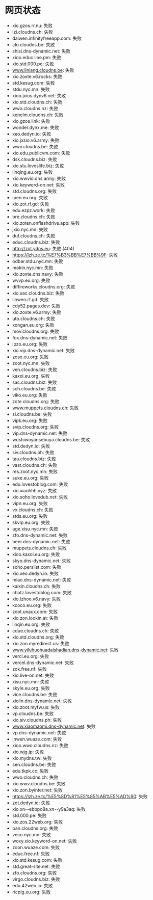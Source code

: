 # 网页状态
- xio.gzos.rr.nu: 失败
- lzi.cloudns.ch: 失败
- daiwen.infinityfreeapp.com: 失败
- clo.cloudns.be: 失败
- shisi.dns-dynamic.net: 失败
- xioo.educ.line.pm: 失败
- xio.std.000.pe: 失败
- www.liniang.cloudns.be: 失败
- xio.zoxte.v6.rocks: 失败
- std.kesug.com: 失败
- stdu.nyc.mn: 失败
- xioo.jxios.dynv6.net: 失败
- xio.std.cloudns.ch: 失败
- wwo.cloudns.nz: 失败
- kenelm.cloudns.ch: 失败
- xio.gzos.link: 失败
- wonder.dynx.me: 失败
- xeo.dedyn.io: 失败
- xio.jxsio.v6.army: 失败
- wwv.cloudns.be: 失败
- xio.edu.publicvm.com: 失败
- dsk.cloudns.biz: 失败
- xio.stu.loveslife.biz: 失败
- linqing.eu.org: 失败
- xio.wwvio.dns.army: 失败
- xio.keyword-on.net: 失败
- std.cloudns.org: 失败
- ipen.eu.org: 失败
- xio.zot.rf.gd: 失败
- edu.ezpz.work: 失败
- bre.cloudns.ch: 失败
- xio.zoten.onflashdrive.app: 失败
- jxio.nyc.mn: 失败
- duf.cloudns.ch: 失败
- educ.cloudns.biz: 失败
- http://zot.ydns.eu: 失败 (404)
- https://lzh.ze.tc/%E7%B3%BB%E7%BB%9F: 失败
- odbar.stdu.nyc.mn: 失败
- mokin.nyc.mn: 失败
- xio.zoxte.dns.navy: 失败
- wvvp.eu.org: 失败
- diffireworks.cloudns.org: 失败
- xio.sac.cloudns.biz: 失败
- linwen.rf.gd: 失败
- cdy52.pages.dev: 失败
- xio.zoxte.v6.army: 失败
- uto.cloudns.ch: 失败
- xongan.eu.org: 失败
- mov.cloudns.org: 失败
- fox.dns-dynamic.net: 失败
- ipzo.eu.org: 失败
- xio.vip.dns-dynamic.net: 失败
- zosx.eu.org: 失败
- zoot.nyc.mn: 失败
- ven.cloudns.biz: 失败
- kaxoi.eu.org: 失败
- sac.cloudns.biz: 失败
- sch.cloudns.be: 失败
- viko.eu.org: 失败
- zote.cloudns.org: 失败
- www.muppets.cloudns.ch: 失败
- si.cloudns.be: 失败
- vipk.eu.org: 失败
- svip.cloudns.org: 失败
- vip.dns-dynamic.net: 失败
- woshiwoyansebuya.cloudns.be: 失败
- std.dedyn.io: 失败
- siv.cloudns.ph: 失败
- tau.cloudns.biz: 失败
- vast.cloudns.ch: 失败
- res.zoot.nyc.mn: 失败
- suke.eu.org: 失败
- edu.lovestoblog.com: 失败
- xio.xiaohhh.xyz: 失败
- xio.soho.lovedub.net: 失败
- vipn.eu.org: 失败
- vx.cloudns.ch: 失败
- stds.eu.org: 失败
- skvip.eu.org: 失败
- age.xisu.nyc.mn: 失败
- zfo.dns-dynamic.net: 失败
- beer.dns-dynamic.net: 失败
- muppets.cloudns.ch: 失败
- xioo.kaxoi.eu.org: 失败
- skyo.dns-dynamic.net: 失败
- soho.perslist.com: 失败
- xio.xeo.dedyn.io: 失败
- miao.dns-dynamic.net: 失败
- kaixin.cloudns.ch: 失败
- chatz.lovestoblog.com: 失败
- xio.lzhoo.v6.navy: 失败
- kcoco.eu.org: 失败
- zoot.unaux.com: 失败
- xio.zon.lookin.at: 失败
- linqin.eu.org: 失败
- cdue.cloudns.ch: 失败
- xio.std.cloudns.org: 失败
- xio.zon.myredirect.us: 失败
- www.yiluhuohuadaishadian.dns-dynamic.net: 失败
- vercl.eu.org: 失败
- vercel.dns-dynamic.net: 失败
- zok.free.nf: 失败
- xio.live-on.net: 失败
- xisu.nyc.mn: 失败
- skyle.eu.org: 失败
- vice.cloudns.be: 失败
- xiolin.dns-dynamic.net: 失败
- xio.zoot.myfw.us: 失败
- vp.cloudns.be: 失败
- xio.siv.cloudns.ph: 失败
- www.xiaomaomi.dns-dynamic.net: 失败
- vp.dns-dynamic.net: 失败
- inwen.wuaze.com: 失败
- xioo.wwo.cloudns.nz: 失败
- xio.wjg.jp: 失败
- xio.mydns.tw: 失败
- sen.cloudns.be: 失败
- edu.tkpk.cc: 失败
- wwo.cloudns.ch: 失败
- xio.wwv.cloudns.be: 失败
- xio.zon.byinter.net: 失败
- https://lzh.ze.tc/%E5%8D%81%E5%85%AB%E5%AD%90: 失败
- zot.dedyn.io: 失败
- xio.xn--ebbpo8a.xn--y9a3aq: 失败
- std.000.pe: 失败
- xio.zos.22web.org: 失败
- pan.cloudns.org: 失败
- veco.nyc.mn: 失败
- woxy.xio.keyword-on.net: 失败
- zoon.wuaze.com: 失败
- educ.free.nf: 失败
- xio.std.kesug.com: 失败
- std.great-site.net: 失败
- zfo.cloudns.org: 失败
- virgo.cloudns.biz: 失败
- edu.42web.io: 失败
- ricpig.eu.org: 失败

